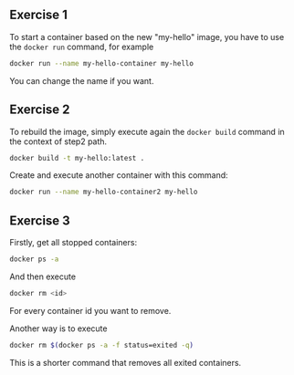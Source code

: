 ## Exercise 1

To start a container based on the new "my-hello" image, you have to use the `docker run` command, for example
```bash
docker run --name my-hello-container my-hello
```
You can change the name if you want.

## Exercise 2

To rebuild the image, simply execute again the `docker build` command in the context of step2 path. 
```bash
docker build -t my-hello:latest .
``` 

Create and execute another container with this command:
```bash
docker run --name my-hello-container2 my-hello
```

## Exercise 3

Firstly, get all stopped containers:
```bash
docker ps -a
```

And then execute 
```bash
docker rm <id>
```

For every container id you want to remove. 

Another way is to execute 
```bash
docker rm $(docker ps -a -f status=exited -q)
```
This is a shorter command that removes all exited containers.
